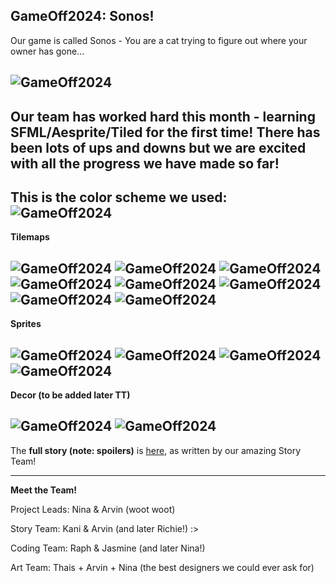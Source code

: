 GameOff2024: Sonos!
---
Our game is called Sonos - You are a cat trying to figure out where your owner has gone...

![GameOff2024](SFMLApp/images/Main_Menu.png)
---
Our team has worked hard this month - learning SFML/Aesprite/Tiled for the first time! There has been lots of ups and downs but we are excited with all the progress we have made so far!
--
This is the **color scheme** we used: 
![GameOff2024](SFMLApp/images/color_palette.png)
---
**Tilemaps**

![GameOff2024](SFMLApp/images/apartment_first_floor.png)
![GameOff2024](SFMLApp/images/second-floor-decor.png)
![GameOff2024](SFMLApp/images/Bedroom.png)
![GameOff2024](SFMLApp/images/bathroom-decor.png)
![GameOff2024](SFMLApp/images/SecretRoom.png)
![GameOff2024](SFMLApp/images/whole_town.png)
![GameOff2024](SFMLApp/images/forest-maze.png)
![GameOff2024](SFMLApp/images/last-stage.png)
---
**Sprites**

![GameOff2024](SFMLApp/images/CatSprite.png)
![GameOff2024](SFMLApp/images/DogSprite.png)
![GameOff2024](SFMLApp/images/crow.png)
![GameOff2024](SFMLApp/images/NPCs.png)
---
**Decor (to be added later TT)**

![GameOff2024](SFMLApp/images/kitchen.png)
![GameOff2024](SFMLApp/images/living-room.png)
---
The **full story (note: spoilers)** is [here](https://docs.google.com/document/d/12i3UPvNjBSSTMyAO7gYfmXxgDe7n4tVte96JigjizPM/edit?usp=sharing), as written by our amazing Story Team! 

---
**Meet the Team!**

Project Leads: Nina & Arvin (woot woot)

Story Team: Kani & Arvin (and later Richie!) :>

Coding Team: Raph & Jasmine (and later Nina!)

Art Team: Thais + Arvin + Nina (the best designers we could ever ask for)
